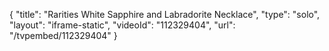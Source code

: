 {
    "title": "Rarities White Sapphire and Labradorite Necklace",
    "type": "solo",
    "layout": "iframe-static",
    "videoId": "112329404",
    "url": "\/tvpembed\/112329404"
}